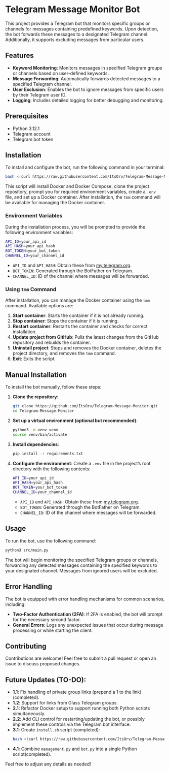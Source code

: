 
# Telegram Message Monitor Bot

This project provides a Telegram bot that monitors specific groups or channels for messages containing predefined keywords. Upon detection, the bot forwards these messages to a designated Telegram channel. Additionally, it supports excluding messages from particular users.

## Features

- **Keyword Monitoring**: Monitors messages in specified Telegram groups or channels based on user-defined keywords.
- **Message Forwarding**: Automatically forwards detected messages to a specified Telegram channel.
- **User Exclusion**: Enables the bot to ignore messages from specific users by their Telegram user ID.
- **Logging**: Includes detailed logging for better debugging and monitoring.

## Prerequisites

- Python 3.12.1
- Telegram account
- Telegram bot token

## Installation

To install and configure the bot, run the following command in your terminal:

```bash
bash <(curl https://raw.githubusercontent.com/ItsOrv/Telegram-Message-Monitor/main/install.sh)
```

This script will install Docker and Docker Compose, clone the project repository, prompt you for required environment variables, create a `.env` file, and set up a Docker container. After installation, the `tmm` command will be available for managing the Docker container.

### Environment Variables

During the installation process, you will be prompted to provide the following environment variables:

```bash
API_ID=your_api_id
API_HASH=your_api_hash
BOT_TOKEN=your_bot_token
CHANNEL_ID=your_channel_id
```

- `API_ID` and `API_HASH`: Obtain these from [my.telegram.org](https://my.telegram.org).
- `BOT_TOKEN`: Generated through the BotFather on Telegram.
- `CHANNEL_ID`: ID of the channel where messages will be forwarded.

### Using `tmm` Command

After installation, you can manage the Docker container using the `tmm` command. Available options are:

1. **Start container**: Starts the container if it is not already running.
2. **Stop container**: Stops the container if it is running.
3. **Restart container**: Restarts the container and checks for correct installation.
4. **Update project from GitHub**: Pulls the latest changes from the GitHub repository and rebuilds the container.
5. **Uninstall project**: Stops and removes the Docker container, deletes the project directory, and removes the `tmm` command.
6. **Exit**: Exits the script.

## Manual Installation

To install the bot manually, follow these steps:

1. **Clone the repository**:
   ```bash
   git clone https://github.com/ItsOrv/Telegram-Message-Monitor.git
   cd Telegram-Message-Monitor
   ```

2. **Set up a virtual environment (optional but recommended)**:
   ```bash
   python3 -m venv venv
   source venv/bin/activate
   ```

3. **Install dependencies**:
   ```bash
   pip install -r requirements.txt
   ```

4. **Configure the environment**:
   Create a `.env` file in the project’s root directory with the following contents:
   ```bash
   API_ID=your_api_id
   API_HASH=your_api_hash
   BOT_TOKEN=your_bot_token
   CHANNEL_ID=your_channel_id
   ```
   - `API_ID` and `API_HASH`: Obtain these from [my.telegram.org](https://my.telegram.org).
   - `BOT_TOKEN`: Generated through the BotFather on Telegram.
   - `CHANNEL_ID`: ID of the channel where messages will be forwarded.

## Usage

To run the bot, use the following command:

```bash
python3 src/main.py
```

The bot will begin monitoring the specified Telegram groups or channels, forwarding any detected messages containing the specified keywords to your designated channel. Messages from ignored users will be excluded.

## Error Handling

The bot is equipped with error handling mechanisms for common scenarios, including:

- **Two-Factor Authentication (2FA)**: If 2FA is enabled, the bot will prompt for the necessary second factor.
- **General Errors**: Logs any unexpected issues that occur during message processing or while starting the client.

## Contributing

Contributions are welcome! Feel free to submit a pull request or open an issue to discuss proposed changes.

## Future Updates (TO-DO):

- **1.1**: Fix handling of private group links (prepend a 1 to the link)(completed).
- **1.2**: Support for links from Glass Telegram groups.
- **2.1**: Refactor Docker setup to support running both Python scripts simultaneously.
- **2.2**: Add CLI control for restarting/updating the bot, or possibly implement these controls via the Telegram bot interface.
- **3.1**: Create `install.sh` script (completed):
   ```bash
   bash <(curl https://raw.githubusercontent.com/ItsOrv/Telegram-Message-Monitor/main/install.sh)
   ```
- **4.1**: Combine `management.py` and `bot.py` into a single Python script(completed).


Feel free to adjust any details as needed!
